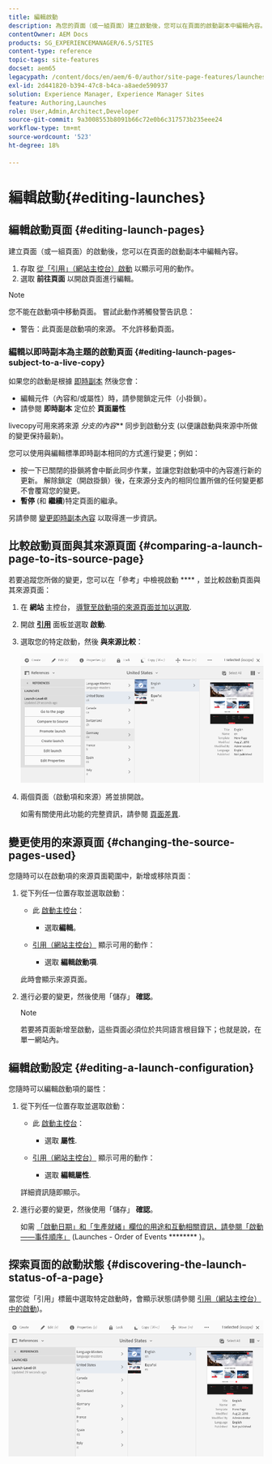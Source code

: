 ```yaml
---
title: 編輯啟動
description: 為您的頁面（或一組頁面）建立啟動後，您可以在頁面的啟動副本中編輯內容。
contentOwner: AEM Docs
products: SG_EXPERIENCEMANAGER/6.5/SITES
content-type: reference
topic-tags: site-features
docset: aem65
legacypath: /content/docs/en/aem/6-0/author/site-page-features/launches
exl-id: 2d441820-b394-47c8-b4ca-a8aede590937
solution: Experience Manager, Experience Manager Sites
feature: Authoring,Launches
role: User,Admin,Architect,Developer
source-git-commit: 9a3008553b8091b66c72e0b6c317573b235eee24
workflow-type: tm+mt
source-wordcount: '523'
ht-degree: 18%

---
```


# 編輯啟動{#editing-launches}

## 編輯啟動頁面 {#editing-launch-pages}

建立頁面（或一組頁面）的啟動後，您可以在頁面的啟動副本中編輯內容。

1. 存取 [從「引用」（網站主控台）啟動](/help/sites-authoring/launches.md#launches-in-references-sites-console) 以顯示可用的動作。
1. 選取 **前往頁面** 以開啟頁面進行編輯。

>[!NOTE]
>
>您不能在啟動項中移動頁面。 嘗試此動作將觸發警告訊息：
>
>* 警告：此頁面是啟動項的來源。 不允許移動頁面。

### 編輯以即時副本為主題的啟動頁面 {#editing-launch-pages-subject-to-a-live-copy}

如果您的啟動是根據 [即時副本](/help/sites-administering/msm.md) 然後您會：

* 編輯元件（內容和/或屬性）時，請參閱鎖定元件（小掛鎖）。
* 請參閱 **即時副本** 定位於 **頁面屬性**

livecopy可用來將來源 *分支的內容*** 同步到啟動分支 (以便讓啟動與來源中所做的變更保持最新)。

您可以使用與編輯標準即時副本相同的方式進行變更；例如：

* 按一下已關閉的掛鎖將會中斷此同步作業，並讓您對啟動項中的內容進行新的更新。 解除鎖定（開啟掛鎖）後，在來源分支內的相同位置所做的任何變更都不會覆寫您的變更。
* **暫停** (和 **繼續**)特定頁面的繼承。

另請參閱 [變更即時副本內容](/help/sites-administering/msm-livecopy.md#changing-live-copy-content) 以取得進一步資訊。

## 比較啟動頁面與其來源頁面 {#comparing-a-launch-page-to-its-source-page}

若要追蹤您所做的變更，您可以在「參考」中檢視啟動 **** ，並比較啟動頁面與其來源頁面：

1. 在 **網站** 主控台， [導覽至啟動項的來源頁面並加以選取](/help/sites-authoring/basic-handling.md#viewingandselectingyourresources).
1. 開啟 **[引用](/help/sites-authoring/basic-handling.md#references)** 面板並選取 **啟動**.
1. 選取您的特定啟動，然後 **與來源比較**：

   ![screen-shot_2019-03-05at121952](assets/screen-shot_2019-03-05at121952.png)

1. 兩個頁面（啟動項和來源）將並排開啟。

   如需有關使用此功能的完整資訊，請參閱 [頁面差異](/help/sites-authoring/page-diff.md).

## 變更使用的來源頁面 {#changing-the-source-pages-used}

您隨時可以在啟動項的來源頁面範圍中，新增或移除頁面：

1. 從下列任一位置存取並選取啟動：

   * 此 [啟動主控台](/help/sites-authoring/launches.md#the-launches-console)：

      * 選取&#x200B;**編輯**。

   * [引用（網站主控台）](/help/sites-authoring/launches.md#launches-in-references-sites-console) 顯示可用的動作：

      * 選取 **編輯啟動項**.

   此時會顯示來源頁面。

1. 進行必要的變更，然後使用「儲存」 **確認**。

   >[!NOTE]
   >
   >若要將頁面新增至啟動，這些頁面必須位於共同語言根目錄下；也就是說，在單一網站內。

## 編輯啟動設定 {#editing-a-launch-configuration}

您隨時可以編輯啟動項的屬性：

1. 從下列任一位置存取並選取啟動：

   * 此 [啟動主控台](/help/sites-authoring/launches.md#the-launches-console)：

      * 選取 **屬性**.

   * [引用（網站主控台）](/help/sites-authoring/launches.md#launches-in-references-sites-console) 顯示可用的動作：

      * 選取 **編輯屬性**.

   詳細資訊隨即顯示。

1. 進行必要的變更，然後使用「儲存」 **確認**。

   如需 [「啟動日期」和「生產就緒」欄位的用途和互動相關資訊，請參閱「啟動——事件順序」](/help/sites-authoring/launches.md#launches-the-order-of-events) (Launches - Order of Events ******** )。

## 探索頁面的啟動狀態 {#discovering-the-launch-status-of-a-page}

當您從「引用」標籤中選取特定啟動時，會顯示狀態(請參閱 [引用（網站主控台）中的啟動](/help/sites-authoring/launches.md#launches-in-references-sites-console))。

![screen-shot_2019-03-05at121901](assets/screen-shot_2019-03-05at121901.png)
